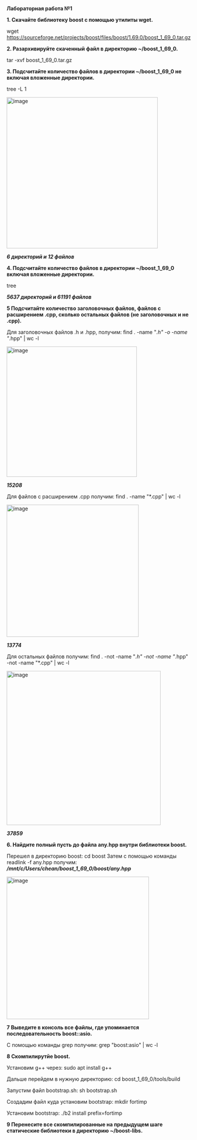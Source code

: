 **Лабораторная работа №1**

**1. Скачайте библиотеку boost с помощью утилиты wget.**

wget https://sourceforge.net/projects/boost/files/boost/1.69.0/boost_1_69_0.tar.gz

**2. Разархивируйте скаченный файл в директорию ~/boost_1_69_0.**

tar -xvf boost_1_69_0.tar.gz

**3. Подсчитайте количество файлов в директории ~/boost_1_69_0 не включая вложенные директории.**

tree -L 1

<img width="413" alt="image" src="https://user-images.githubusercontent.com/126329578/221964277-4f9d6ffd-d145-4bc8-b5d9-ae126eb3d60a.png">

**_6 директорий и 12 файлов_**

**4. Подсчитайте количество файлов в директории ~/boost_1_69_0 включая вложенные директории.**

tree

**_5637 директорий и 61191 файлов_**

**5 Подсчитайте количество заголовочных файлов, файлов с расширением .cpp, сколько остальных файлов (не заголовочных и не .cpp).**

Для заголовочных файлов .h и .hpp, получим: find . -name "*.h" -o -name "*.hpp" | wc -l

<img width="356" alt="image" src="https://user-images.githubusercontent.com/126329578/221966675-13ee9dea-8a42-4073-aef3-405006c351c1.png">

**_15208_**

Для файлов с расширением .cpp получим: find . -name "*.cpp" | wc -l

<img width="361" alt="image" src="https://user-images.githubusercontent.com/126329578/221966635-e0650f81-0f7b-4793-a65e-8cda338ff206.png">

**_13774_**

Для остальных файлов получим: find . -not -name "*.h" -not -name "*.hpp" -not -name "*.cpp" | wc -l

<img width="421" alt="image" src="https://user-images.githubusercontent.com/126329578/221967049-9db5c634-b428-48df-a111-067f8f514cf4.png">

**_37859_**

**6. Найдите полный пусть до файла any.hpp внутри библиотеки boost.**

Перешел в директорию boost: cd boost
Затем с помощью команды readlink -f any.hpp получим: **_/mnt/c/Users/chean/boost_1_69_0/boost/any.hpp_**

<img width="389" alt="image" src="https://user-images.githubusercontent.com/126329578/221967535-4384b062-ffd6-4424-be91-f3c3686717a6.png">

**7 Выведите в консоль все файлы, где упоминается последовательность boost::asio.**

С помощью команды grep получим: grep "boost:asio" | wc -l

**8 Скомпилирутйе boost.**

Установим g++ через: sudo apt install g++

Дальше перейдем в нужную директорию: cd boost_1_69_0/tools/build

Запустим файл bootstrap.sh: sh bootstrap.sh

Создадим файл куда установим bootstrap: mkdir fortimp

Установим bootstrap: ./b2 install prefix=fortimp

**9 Перенесите все скомпилированные на предыдущем шаге статические библиотеки в директорию ~/boost-libs.**


